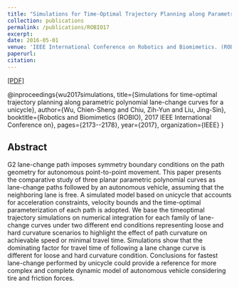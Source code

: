 ```yaml
---
title: "Simulations for Time-Optimal Trajectory Planning along Parametric Polynomial Lane-Change Curves for a Unicycle"
collection: publications
permalink: /publications/ROBIO17
excerpt: 
date: 2016-05-01
venue: 'IEEE International Conference on Robotics and Biomimetics. (ROBIO)'
paperurl: 
citation: 
---
```

[[PDF]](https://ieeexplore.ieee.org/document/8324741/)

@inproceedings{wu2017simulations,
  title={Simulations for time-optimal trajectory planning along parametric polynomial lane-change curves for a unicycle},
  author={Wu, Chien-Sheng and Chiu, Zih-Yun and Liu, Jing-Sin},
  booktitle={Robotics and Biomimetics (ROBIO), 2017 IEEE International Conference on},
  pages={2173--2178},
  year={2017},
  organization={IEEE}
}

## Abstract
G2 lane-change path imposes symmetry boundary conditions on the path geometry for autonomous point-to-point movement. This paper presents the comparative study of three planar parametric polynomial curves as lane-change paths followed by an autonomous vehicle, assuming that the neighboring lane is free. A simulated model based on unicycle that accounts for acceleration constraints, velocity bounds and the time-optimal parameterization of each path is adopted. We base the timeoptimal trajectory simulations on numerical integration for each family of lane-change curves under two different end conditions representing loose and hard curvature scenarios to highlight the effect of path curvature on achievable speed or minimal travel time. Simulations show that the dominating factor for travel time of following a lane change curve is different for loose and hard curvature condition. Conclusions for fastest lane-change performed by unicycle could provide a reference for more complex and complete dynamic model of autonomous vehicle considering tire and friction forces. 
